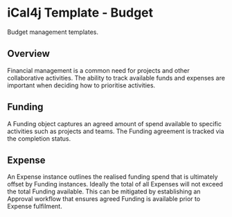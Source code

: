 # iCal4j Template - Budget

Budget management templates.

## Overview

Financial management is a common need for projects and other collaborative activities. The ability to track
available funds and expenses are important when deciding how to prioritise activities.

## Funding

A Funding object captures an agreed amount of spend available to specific activities such as projects and teams. The
Funding agreement is tracked via the completion status.

## Expense

An Expense instance outlines the realised funding spend that is ultimately offset by Funding instances. Ideally the
total of all Expenses will not exceed the total Funding available. This can be mitigated by establishing an Approval
workflow that ensures agreed Funding is available prior to Expense fulfilment. 
